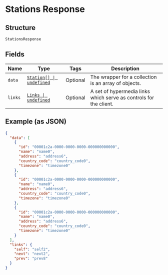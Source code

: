 
# Stations Response

## Structure

`StationsResponse`

## Fields

| Name | Type | Tags | Description |
|  --- | --- | --- | --- |
| `data` | [`Station[] \| undefined`](../../doc/models/station.md) | Optional | The wrapper for a collection is an array of objects. |
| `links` | [`Links \| undefined`](../../doc/models/links.md) | Optional | A set of hypermedia links which serve as controls for the client. |

## Example (as JSON)

```json
{
  "data": [
    {
      "id": "00001c2a-0000-0000-0000-000000000000",
      "name": "name0",
      "address": "address6",
      "country_code": "country_code0",
      "timezone": "timezone0"
    },
    {
      "id": "00001c2a-0000-0000-0000-000000000000",
      "name": "name0",
      "address": "address6",
      "country_code": "country_code0",
      "timezone": "timezone0"
    },
    {
      "id": "00001c2a-0000-0000-0000-000000000000",
      "name": "name0",
      "address": "address6",
      "country_code": "country_code0",
      "timezone": "timezone0"
    }
  ],
  "links": {
    "self": "self2",
    "next": "next2",
    "prev": "prev8"
  }
}
```

